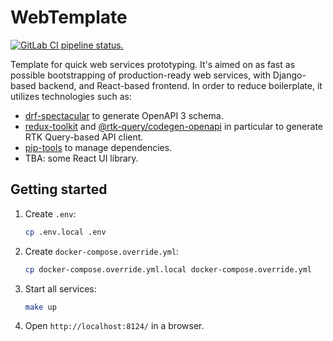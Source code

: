 # WebTemplate

[![GitLab CI pipeline status.][pipeline-image]][pipeline-url]

Template for quick web services prototyping. It's aimed on as fast as possible
bootstrapping of production-ready web services, with Django-based backend, and React-based frontend.
In order to reduce boilerplate, it utilizes technologies such as:
- [drf-spectacular](https://github.com/tfranzel/drf-spectacular) to generate OpenAPI 3 schema.
- [redux-toolkit](https://github.com/reduxjs/redux-toolkit) and [@rtk-query/codegen-openapi](https://redux-toolkit.js.org/rtk-query/usage/code-generation#openapi) in particular to generate RTK Query-based API client.
- [pip-tools](https://github.com/jazzband/pip-tools) to manage dependencies.
- TBA: some React UI library.

## Getting started

1. Create `.env`:
    ```bash
    cp .env.local .env
    ```
1. Create `docker-compose.override.yml`:
    ```bash
    cp docker-compose.override.yml.local docker-compose.override.yml
    ```
1. Start all services:
    ```bash
    make up
    ```
1. Open `http://localhost:8124/` in a browser.


<!-- Badges -->

[pipeline-image]: https://gitlab.com/0x29a/web_template/badges/master/pipeline.svg
[pipeline-url]: https://gitlab.com/0x29a/web_template/-/pipelines
